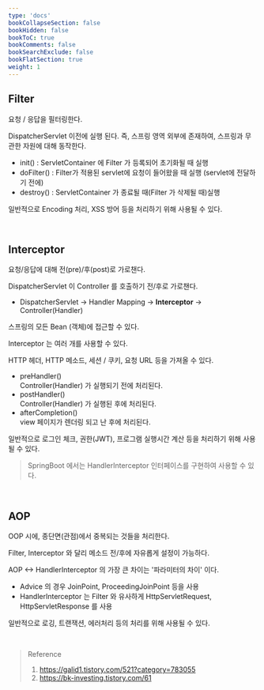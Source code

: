 ```yaml
---
type: 'docs'
bookCollapseSection: false
bookHidden: false
bookToC: true
bookComments: false
bookSearchExclude: false
bookFlatSection: true
weight: 1
---
```


## Filter

요청 / 응답을 필터링한다.

DispatcherServlet 이전에 실행 된다. 즉, 스프링 영역 외부에 존재하여, 스프링과 무관한 자원에 대해 동작한다.

- init() : ServletContainer 에 Filter 가 등록되어 초기화될 때 실행
- doFilter() : Filter가 적용된 servlet에 요청이 들어왔을 때 실행 (servlet에 전달하기 전에)
- destroy() : ServletContainer 가 종료될 때(Filter 가 삭제될 때)실행

일반적으로 Encoding 처리, XSS 방어 등을 처리하기 위해 사용될 수 있다.

<br>

## Interceptor

요청/응답에 대해 전(pre)/후(post)로 가로챈다.

DispatcherServlet 이 Controller 를 호출하기 전/후로 가로챈다.
- DispatcherServlet -> Handler Mapping -> **Interceptor** -> Controller(Handler)
  
스프링의 모든 Bean (객체)에 접근할 수 있다.

Interceptor 는 여러 개를 사용할 수 있다.

HTTP 헤더, HTTP 메소드, 세션 / 쿠키, 요청 URL 등을 가져올 수 있다.

- preHandler()<br>
  Controller(Handler) 가 실행되기 전에 처리된다.
- postHandler()<br>
  Controller(Handler) 가 실행된 후에 처리된다.
- afterCompletion()<br>
  view 페이지가 렌더링 되고 난 후에 처리된다.

일반적으로 로그인 체크, 권한(JWT), 프로그램 실행시간 계산 등을 처리하기 위해 사용될 수 있다.

> SpringBoot 에서는 HandlerInterceptor 인터페이스를 구현하여 사용할 수 있다.

<br>

## AOP

OOP 시에, 종단면(관점)에서 중복되는 것들을 처리한다.

Filter, Interceptor 와 달리 메소드 전/후에 자유롭게 설정이 가능하다.

AOP <-> HandlerInterceptor 의 가장 큰 차이는 '파라미터의 차이' 이다.
- Advice 의 경우 JoinPoint, ProceedingJoinPoint 등을 사용
- HandlerInterceptor 는 Filter 와 유사하게 HttpServletRequest, HttpServletResponse 를 사용

일반적으로 로깅, 트랜잭션, 에러처리 등의 처리를 위해 사용될 수 있다.

<br>

> Reference
> 1. https://galid1.tistory.com/521?category=783055
> 2. https://bk-investing.tistory.com/61